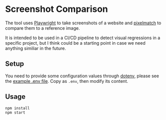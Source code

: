 # Screenshot Comparison

The tool uses [Playwright](https://playwright.dev/) to take screenshots of a website and [pixelmatch](https://github.com/mapbox/pixelmatch) to compare them to a reference image.

It is intended to be used in a CI/CD pipeline to detect visual regressions in a specific project, but I think could be a starting point in case we need anything similiar in the future.

## Setup

You need to provide some configuration values through [dotenv](https://github.com/motdotla/dotenv), please see the [example .env file](./.env.example). Copy as `.env`, then modify its content.

## Usage

```bash
npm install
npm start
```
